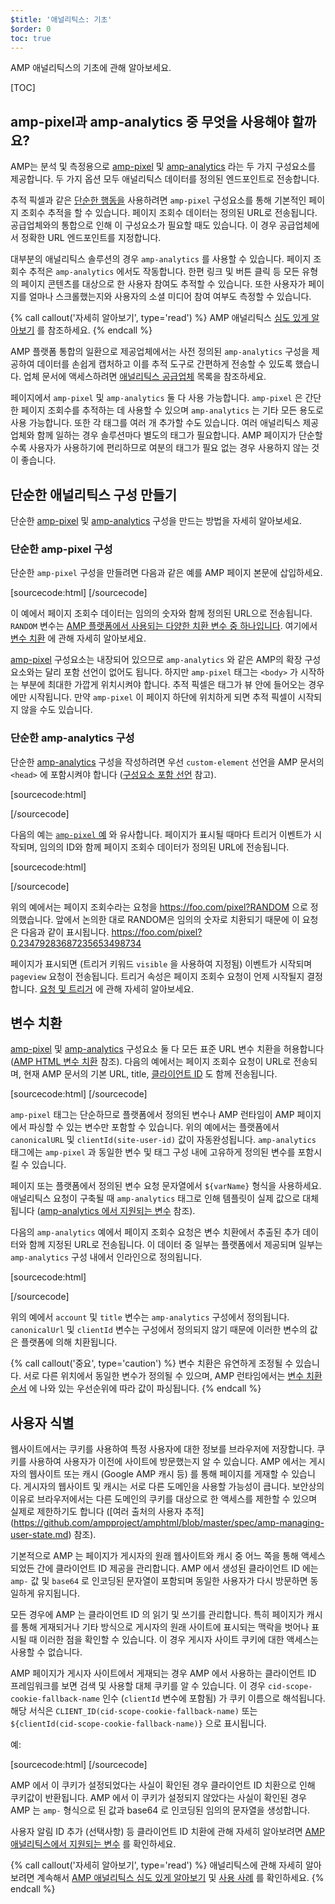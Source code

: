 ```yaml
---
$title: '애널리틱스: 기초'
$order: 0
toc: true
---
```


AMP 애널리틱스의 기초에 관해 알아보세요.

[TOC]

## amp-pixel과 amp-analytics 중 무엇을 사용해야 할까요?


AMP는 분석 및 측정용으로 [amp-pixel](/ko/docs/reference/amp-pixel.html) 
및 [amp-analytics](/ko/docs/reference/extended/amp-analytics.html) 라는 두 가지 구성요소를 제공합니다. 두 가지 옵션 모두 애널리틱스 데이터를 정의된 엔드포인트로 전송합니다.


추적 픽셀과 같은 [단순한 행동을](https://en.wikipedia.org/wiki/Web_beacon#Implementation) 사용하려면 `amp-pixel` 구성요소를 통해 기본적인 페이지 조회수 추적을 할 수 있습니다. 페이지 조회수 데이터는 정의된 URL로 전송됩니다. 공급업체와의 통합으로 인해 이 구성요소가 필요할 때도 있습니다. 이 경우 공급업체에서 정확한 URL 엔드포인트를 지정합니다.

 대부분의 애널리틱스 솔루션의 경우 `amp-analytics` 를 사용할 수 있습니다. 페이지 조회수 추적은 `amp-analytics` 에서도 작동합니다. 한편 링크 및 버튼 클릭 등 모든 유형의 페이지 콘텐츠를 대상으로 한 사용자 참여도 추적할 수 있습니다. 또한 사용자가 페이지를 얼마나 스크롤했는지와 사용자의 소셜 미디어 참여 여부도 측정할 수 있습니다.

{% call callout('자세히 알아보기', type='read') %}
 AMP 애널리틱스 [심도 있게 알아보기](/ko/docs/guides/analytics/deep_dive_analytics.html)
를 참조하세요. {% endcall %}

 AMP 플랫폼 통합의 일환으로 제공업체에서는 사전 정의된 `amp-analytics` 
구성을 제공하여 데이터를 손쉽게 캡처하고 이를 추적 도구로 간편하게 전송할 수 있도록 했습니다. 업체 문서에 액세스하려면 [애널리틱스 공급업체](/ko/docs/guides/analytics/analytics-vendors.html) 목록을 참조하세요.

 페이지에서 `amp-pixel`  및 `amp-analytics` 
둘 다 사용 가능합니다. `amp-pixel` 은 간단한 페이지 조회수를 추적하는 데 사용할 수 있으며 `amp-analytics` 는 기타 모든 용도로 사용 가능합니다. 또한 각 태그를 여러 개 추가할 수도 있습니다. 여러 애널리틱스 제공업체와 함께 일하는 경우 솔루션마다 별도의 태그가 필요합니다. AMP 페이지가 단순할수록 사용자가 사용하기에 편리하므로 여분의 태그가 필요 없는 경우 사용하지 않는 것이 좋습니다.

## 단순한 애널리틱스 구성 만들기


단순한 [amp-pixel](/ko/docs/reference/amp-pixel.html) 
및 [amp-analytics](/ko/docs/reference/extended/amp-analytics.html) 구성을 만드는 방법을 자세히 알아보세요.

### 단순한 amp-pixel 구성

 단순한 `amp-pixel` 구성을 만들려면 다음과 같은 예를 AMP 페이지 본문에 삽입하세요.

[sourcecode:html]
<amp-pixel src="https://foo.com/pixel?RANDOM"></amp-pixel>
[/sourcecode]

 이 예에서 페이지 조회수 데이터는 임의의 숫자와 함께 정의된 URL으로 전송됩니다. `RANDOM` 
변수는 [AMP 플랫폼에서 사용되는 다양한 치환 변수 중 하나입니다](https://github.com/ampproject/amphtml/blob/master/spec/amp-var-substitutions.md). 여기에서 [변수 치환](/ko/docs/guides/analytics/analytics_basics.html#variable-substitution) 에 관해 자세히 알아보세요.

 [amp-pixel](/ko/docs/reference/amp-pixel.html) 구성요소는 내장되어 있으므로 `amp-analytics` 와 같은 AMP의 확장 구성요소와는 달리 포함 선언이 없어도 됩니다. 하지만 `amp-pixel` 태그는 `<body>` 가 시작하는 부분에 최대한 가깝게 위치시켜야 합니다. 추적 픽셀은 태그가 뷰 안에 들어오는 경우에만 시작됩니다. 만약 `amp-pixel` 이 페이지 하단에 위치하게 되면 추적 픽셀이 시작되지 않을 수도 있습니다.

### 단순한 amp-analytics 구성


단순한 [amp-analytics](/ko/docs/reference/extended/amp-analytics.html) 구성을 작성하려면 우선 `custom-element` 선언을 AMP 문서의 `<head>` 
에 포함시켜야 합니다 ([구성요소 포함 선언](/ko/docs/reference/extended.html#component-inclusion-declaration) 참고).

[sourcecode:html]

<script async custom-element="amp-analytics" src="https://cdn.ampproject.org/v0/amp-analytics-0.1.js"></script>

[/sourcecode]

 다음의 예는 [ `amp-pixel` 예](/ko/docs/guides/analytics/analytics_basics.html#simple-amp-pixel-configuration) 와 유사합니다. 페이지가 표시될 때마다 트리거 이벤트가 시작되며, 임의의 ID와 함께 페이지 조회수 데이터가 정의된 URL에 전송됩니다.

[sourcecode:html]
<amp-analytics>

<script type="application/json">

  {"requests": 
    {"pageview": "https://foo.com/pixel?RANDOM
  ", },"triggers": 
    {"trackPageview": 
      {"on": "visible",
      "request": "pageview"
    
} } }</script>

</amp-analytics>
[/sourcecode]

 위의 예에서는 페이지 조회수라는 요청을 https://foo.com/pixel?RANDOM 으로 정의했습니다. 앞에서 논의한 대로 RANDOM은 임의의 숫자로 치환되기 때문에 이 요청은 다음과 같이 표시됩니다. https://foo.com/pixel?0.23479283687235653498734

 페이지가 표시되면 (트리거 키워드 `visible` 을 사용하여 지정됨) 이벤트가 시작되며 `pageview` 요청이 전송됩니다. 트리거 속성은 페이지 조회수 요청이 언제 시작될지 결정합니다. [요청 및 트리거](/ko/docs/guides/analytics/deep_dive_analytics.html#requests-triggers--transports) 에 관해 자세히 알아보세요.

## 변수 치환

[amp-pixel](/ko/docs/reference/amp-pixel.html) 
및 [amp-analytics](/ko/docs/reference/extended/amp-analytics.html) 
구성요소 둘 다 모든 표준 URL 변수 치환을 허용합니다 ([AMP HTML 변수 치환](https://github.com/ampproject/amphtml/blob/master/spec/amp-var-substitutions.md)
참조). 다음의 예에서는 페이지 조회수 요청이 URL로 전송되며, 현재 AMP 문서의 기본 URL, title, [클라이언트 ID](/ko/docs/guides/analytics/analytics_basics.html#user-identification) 도 함께 전송됩니다.

[sourcecode:html]
<amp-pixel src="https://example.com/analytics?url=${canonicalUrl}&title=${title}&clientId=${clientId(site-user-id)}"></amp-pixel>
[/sourcecode]

`amp-pixel` 
태그는 단순하므로 플랫폼에서 정의된 변수나 AMP 런타임이 AMP 페이지에서 파싱할 수 있는 변수만 포함할 수 있습니다. 위의 예에서는 플랫폼에서 `canonicalURL` 및 `clientId(site-user-id)` 값이 자동완성됩니다. `amp-analytics` 태그에는 `amp-pixel` 과 동일한 변수 및 태그 구성 내에 고유하게 정의된 변수를 포함시킬 수 있습니다.

 페이지 또는 플랫폼에서 정의된 변수 요청 문자열에서 `${varName}` 형식을 사용하세요. 애널리틱스 요청이 구축될 때 `amp-analytics` 
태그로 인해 템플릿이 실제 값으로 대체됩니다 ([amp-analytics 에서 지원되는 변수](https://github.com/ampproject/amphtml/blob/master/extensions/amp-analytics/analytics-vars.md) 참조).

 다음의 `amp-analytics` 예에서 페이지 조회수 요청은 변수 치환에서 추출된 추가 데이터와 함께 지정된 URL로 전송됩니다. 이 데이터 중 일부는 플랫폼에서 제공되며 일부는 `amp-analytics` 구성 내에서 인라인으로 정의됩니다.

[sourcecode:html]
<amp-analytics>

<script type="application/json">

  {"requests": 
    {"pageview":"https://example.com/analytics?url=${canonicalUrl}&title=${title}&acct=${account}&clientId=${clientId(site-user-id)}",
  },
  "vars": 
    {"account": 
  "ABC123", },"triggers": 
    {"someEvent": 
      {"on": "visible",
      "request": "pageview",
      "vars": 
        {"title": 
"My homepage", } } } }</script>

</amp-analytics>
[/sourcecode]

 위의 예에서 `account`  및 `title`  변수는 `amp-analytics` 구성에서 정의됩니다. `canonicalUrl` 및 `clientId` 변수는 구성에서 정의되지 않기 때문에 이러한 변수의 값은 플랫폼에 의해 치환됩니다.

{% call callout('중요', type='caution') %}
 변수 치환은 유연하게 조정될 수 있습니다. 서로 다른 위치에서 동일한 변수가 정의될 수 있으며, AMP 런타임에서는 [변수 치환 순서](/ko/docs/guides/analytics/deep_dive_analytics.html#variable-substitution-ordering)
에 나와 있는 우선순위에 따라 값이 파싱됩니다. {% endcall %}

## 사용자 식별


웹사이트에서는 쿠키를 사용하여  특정 사용자에 대한 정보를 브라우저에 저장합니다. 쿠키를 사용하여 사용자가 이전에 사이트에 방문했는지 알 수 있습니다. AMP 에서는 게시자의 웹사이트 또는 캐시 (Google AMP 캐시 등) 를 통해 페이지를 게재할 수 있습니다. 게시자의 웹사이트 및 캐시는 서로 다른 도메인을 사용할 가능성이 큽니다. 보안상의 이유로 브라우저에서는 다른 도메인의 쿠키를 대상으로 한 액세스를 제한할 수 있으며 실제로 제한하기도 합니다 ([여러 출처의 사용자 추적] (https://github.com/ampproject/amphtml/blob/master/spec/amp-managing-user-state.md) 참조).

 기본적으로 AMP 는 페이지가 게시자의 원래 웹사이트와 캐시 중 어느 쪽을 통해 액세스되었든 간에 클라이언트 ID 제공을 관리합니다. AMP 에서 생성된 클라이언트 ID 에는 `amp-` 값 및 `base64` 로 인코딩된 문자열이 포함되며 동일한 사용자가 다시 방문하면 동일하게 유지됩니다.

모든 경우에 AMP 는 클라이언트 ID 의 읽기 및 쓰기를 관리합니다. 특히 페이지가 캐시를 통해 게재되거나 기타 방식으로 게시자의 원래 사이트에 표시되는 맥락을 벗어나 표시될 때 이러한 점을 확인할 수 있습니다. 이 경우 게시자 사이트 쿠키에 대한 액세스는 사용할 수 없습니다.

 AMP 페이지가 게시자 사이트에서 게재되는 경우 AMP 에서 사용하는 클라이언트 ID 프레임워크를 보면 검색 및 사용할 대체 쿠키를 알 수 있습니다. 이 경우 `cid-scope-cookie-fallback-name` 인수 (`clientId` 변수에 포함됨) 가 
쿠키 이름으로 해석됩니다. 해당 서식은 `CLIENT_ID(cid-scope-cookie-fallback-name)` 
또는 `${clientId(cid-scope-cookie-fallback-name)}` 으로 표시됩니다.

예:

[sourcecode:html]
<amp-pixel src="https://foo.com/pixel?cid=CLIENT_ID(site-user-id-cookie-fallback-name)"></amp-pixel>
[/sourcecode]

 AMP 에서 이 쿠키가 설정되었다는 사실이 확인된 경우 클라이언트 ID 치환으로 인해 쿠키값이 반환됩니다. AMP 에서 이 쿠키가 설정되지 않았다는 사실이 확인된 경우 AMP 는 `amp-` 형식으로 된 값과 base64 로 인코딩된 임의의 문자열을 생성합니다.


사용자 알림 ID 추가 (선택사항) 등 클라이언트 ID 치환에 관해 자세히 알아보려면 [AMP 애널리틱스에서 지원되는 변수](https://github.com/ampproject/amphtml/blob/master/extensions/amp-analytics/analytics-vars.md) 를 확인하세요.

{% call callout('자세히 알아보기', type='read') %}
 애널리틱스에 관해 자세히 알아보려면 계속해서 [AMP 애널리틱스 심도 있게 알아보기](/ko/docs/guides/analytics/deep_dive_analytics.html)  및 [사용 사례](/ko/docs/guides/analytics/use_cases.html)
를 확인하세요. 
{% endcall %}

